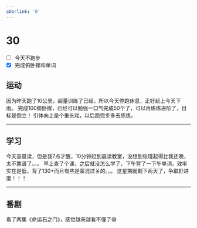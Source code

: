 ```yaml
---
abbrlink: '0'
---
```

# 30

- [ ] 今天不跑步
- [x] 完成俯卧撑和单词

## 运动

因为昨天跑了10公里，超量训练了已经，所以今天停跑休息，正好赶上今天下雨。
完成100俯卧撑，已经可以勉强一口气完成50个了，可以再练练进阶了，目标是倒立！
引体向上是个重头戏，以后跑完步多去练练。
***

## 学习

今天查晨读，但是我7点才醒，10分钟赶到晨读教室，没想到张瑾起得比我还晚，太不靠谱了。。。
早上查了个课，之后就没怎么学了，下午背了一下午单词，效率实在是低，背了130+而且有些是蒙混过关的。。。
这星期就剩下两天了，争取赶进度！！！
***

## 番剧

看了两集《命运石之门》，感觉越来越看不懂了:smile:
